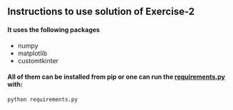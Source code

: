## Instructions to use solution of Exercise-2
#### It uses the following packages
- numpy
- matplotlib
- customtkinter
#### All of them can be installed from pip or one can run the [requirements.py](exercise2/requirements.py) with:
`python requirements.py`
